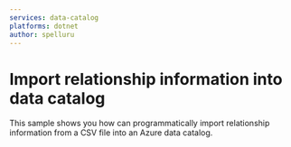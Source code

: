 ```yaml
---
services: data-catalog
platforms: dotnet
author: spelluru
---
```

# Import relationship information into data catalog

This sample shows you how can programmatically import relationship information from a CSV file into an Azure data catalog. 
